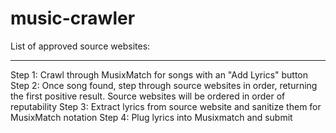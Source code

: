 # music-crawler

List of approved source websites:

-------------------------------------------------------
Step 1:
  Crawl through MusixMatch for songs with an "Add Lyrics" button
Step 2:
  Once song found, step through source websites in order, returning the first positive result. Source websites will be ordered in order of reputability
Step 3:
  Extract lyrics from source website and sanitize them for MusixMatch notation
Step 4:
  Plug lyrics into Musixmatch and submit
